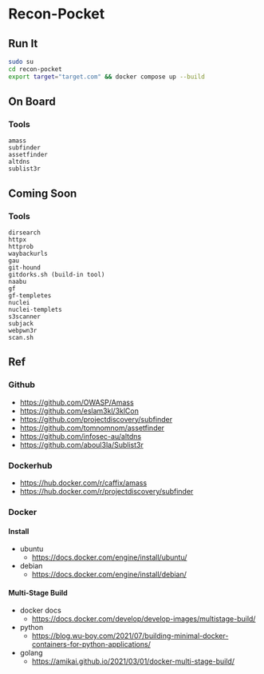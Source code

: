 # Recon-Pocket

## Run It

```bash
sudo su
cd recon-pocket
export target="target.com" && docker compose up --build
```

## On Board

### Tools

```text
amass
subfinder
assetfinder
altdns
sublist3r
```

## Coming Soon

### Tools

```text
dirsearch
httpx
httprob
waybackurls
gau
git-hound
gitdorks.sh (build-in tool)
naabu
gf
gf-templetes
nuclei
nuclei-templets
s3scanner
subjack
webpwn3r
scan.sh
```

## Ref

### Github

- https://github.com/OWASP/Amass
- https://github.com/eslam3kl/3klCon
- https://github.com/projectdiscovery/subfinder
- https://github.com/tomnomnom/assetfinder
- https://github.com/infosec-au/altdns
- https://github.com/aboul3la/Sublist3r

### Dockerhub

- https://hub.docker.com/r/caffix/amass
- https://hub.docker.com/r/projectdiscovery/subfinder

### Docker 

#### Install

- ubuntu
  - https://docs.docker.com/engine/install/ubuntu/
- debian
  - https://docs.docker.com/engine/install/debian/

#### Multi-Stage Build

- docker docs
  - https://docs.docker.com/develop/develop-images/multistage-build/
- python
  - https://blog.wu-boy.com/2021/07/building-minimal-docker-containers-for-python-applications/
- golang
  - https://amikai.github.io/2021/03/01/docker-multi-stage-build/